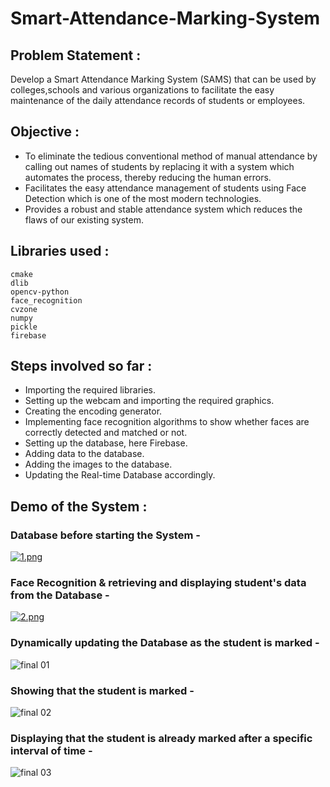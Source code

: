 # Smart-Attendance-Marking-System

## Problem Statement :

Develop a Smart Attendance Marking System (SAMS) that can be used by colleges,schools and various organizations to facilitate the easy maintenance of the daily attendance records of students or employees.

## Objective :

* To eliminate the tedious conventional method of manual attendance by calling out names of students by replacing it with a system which automates the process, thereby reducing the human errors.
* Facilitates the easy attendance management of students using Face Detection which is one of the most modern technologies.
* Provides a robust and stable attendance system which reduces the flaws of our existing system.

## Libraries used :

```
cmake
dlib
opencv-python
face_recognition
cvzone
numpy
pickle
firebase
```

## Steps involved so far :

* Importing the required libraries.
* Setting up the webcam and importing the required graphics.
* Creating the encoding generator.
* Implementing face recognition algorithms to show whether faces are correctly detected and matched or not.
* Setting up the database, here Firebase.
* Adding data to the database.
* Adding the images to the database.
* Updating the Real-time Database accordingly.

## Demo of the System :

### Database before starting the System -

[![1.png](https://i.postimg.cc/sX8dJXdq/1.png)](https://postimg.cc/G8k5Lbpx)

### Face Recognition & retrieving and displaying student's data from the Database -

[![2.png](https://i.postimg.cc/X7shKqf8/2.png)](https://postimg.cc/fJ0BDwgt)

### Dynamically updating the Database as the student is marked -

![final 01](https://github.com/user-attachments/assets/868b2704-f402-43f2-9aa5-6ebe5e51fcf8)

### Showing that the student is marked -

![final 02](https://github.com/user-attachments/assets/89b6cdec-cced-4ed3-9cff-762483ffab89)


### Displaying that the student is already marked after a specific interval of time -

![final 03](https://github.com/user-attachments/assets/30c8a183-8d03-4f08-8331-3798ec2a428c)


